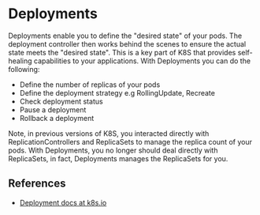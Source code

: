 # Deployments #

Deployments enable you to define the "desired state" of your pods.  The deployment controller then works behind the scenes to ensure the actual state meets the "desired state".  This is a key part of K8S that provides self-healing capabilities to your applications.  With Deployments you can do the following:

* Define the number of replicas of your pods
* Define the deployment strategy e.g RollingUpdate, Recreate
* Check deployment status
* Pause a deployment
* Rollback a deployment

Note, in previous versions of K8S, you interacted directly with ReplicationControllers and ReplicaSets to manage the replica count of your pods.  With Deployments, you no longer should deal directly with ReplicaSets, in fact, Deployments manages the ReplicaSets for you.

## References ##

- [Deployment docs at k8s.io](https://kubernetes.io/docs/concepts/workloads/controllers/deployment/)
